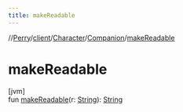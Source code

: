 ```yaml
---
title: makeReadable
---
```

//[Perry](../../../../index.html)/[client](../../index.html)/[Character](../index.html)/[Companion](index.html)/[makeReadable](make-readable.html)



# makeReadable



[jvm]\
fun [makeReadable](make-readable.html)(r: [String](https://kotlinlang.org/api/latest/jvm/stdlib/kotlin/-string/index.html)): [String](https://kotlinlang.org/api/latest/jvm/stdlib/kotlin/-string/index.html)




